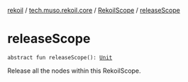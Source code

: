 [rekoil](../../index.md) / [tech.muso.rekoil.core](../index.md) / [RekoilScope](index.md) / [releaseScope](./release-scope.md)

# releaseScope

`abstract fun releaseScope(): `[`Unit`](https://kotlinlang.org/api/latest/jvm/stdlib/kotlin/-unit/index.html)

Release all the nodes within this RekoilScope.

